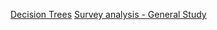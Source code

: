[Decision Trees](https://alarionov.github.io/articles/20160717-decision-trees/decision-trees.html)
[Survey analysis - General Study](https://alarionov.github.io/articles/20160904-survey-analysis/20160904-survey-analysis.html)

